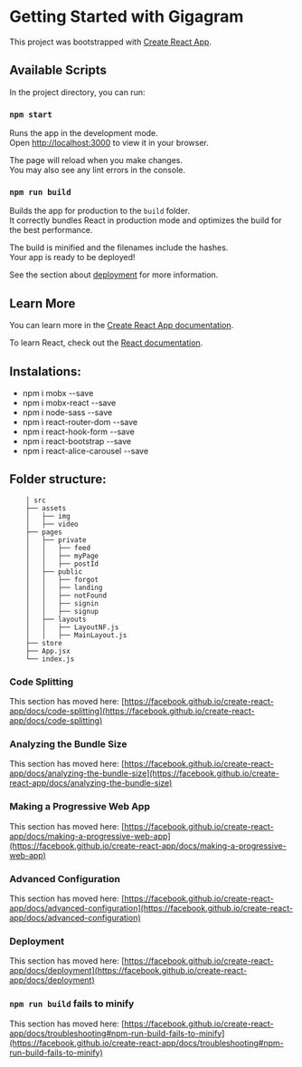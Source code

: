 # Getting Started with Gigagram

This project was bootstrapped with [Create React App](https://github.com/facebook/create-react-app).

## Available Scripts

In the project directory, you can run:

### `npm start`

Runs the app in the development mode.\
Open [http://localhost:3000](http://localhost:3000) to view it in your browser.

The page will reload when you make changes.\
You may also see any lint errors in the console.

### `npm run build`

Builds the app for production to the `build` folder.\
It correctly bundles React in production mode and optimizes the build for the best performance.

The build is minified and the filenames include the hashes.\
Your app is ready to be deployed!

See the section about [deployment](https://facebook.github.io/create-react-app/docs/deployment) for more information.

## Learn More

You can learn more in the [Create React App documentation](https://facebook.github.io/create-react-app/docs/getting-started).

To learn React, check out the [React documentation](https://reactjs.org/).

## Instalations:
 - npm i mobx --save
 - npm i mobx-react --save
 - npm i node-sass --save
 - npm i react-router-dom --save
 - npm i react-hook-form --save
 - npm i react-bootstrap --save
 - npm i react-alice-carousel --save

## Folder structure:
```
    │ src
    ├── assets
    │   ├── img
    │   ├── video
    ├── pages
    │   ├── private
    │   │   ├── feed
    │   │   ├── myPage
    │   │   ├── postId
    │   ├── public
    │   │   ├── forgot
    │   │   ├── landing
    │   │   ├── notFound
    │   │   ├── signin
    │   │   ├── signup
    │   ├── layouts
    │   │   ├── LayoutNF.js
    │   │   ├── MainLayout.js
    ├── store
    ├── App.jsx
    └── index.js
```

### Code Splitting

This section has moved here: [https://facebook.github.io/create-react-app/docs/code-splitting](https://facebook.github.io/create-react-app/docs/code-splitting)

### Analyzing the Bundle Size

This section has moved here: [https://facebook.github.io/create-react-app/docs/analyzing-the-bundle-size](https://facebook.github.io/create-react-app/docs/analyzing-the-bundle-size)

### Making a Progressive Web App

This section has moved here: [https://facebook.github.io/create-react-app/docs/making-a-progressive-web-app](https://facebook.github.io/create-react-app/docs/making-a-progressive-web-app)

### Advanced Configuration

This section has moved here: [https://facebook.github.io/create-react-app/docs/advanced-configuration](https://facebook.github.io/create-react-app/docs/advanced-configuration)

### Deployment

This section has moved here: [https://facebook.github.io/create-react-app/docs/deployment](https://facebook.github.io/create-react-app/docs/deployment)

### `npm run build` fails to minify

This section has moved here: [https://facebook.github.io/create-react-app/docs/troubleshooting#npm-run-build-fails-to-minify](https://facebook.github.io/create-react-app/docs/troubleshooting#npm-run-build-fails-to-minify)
